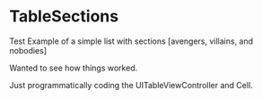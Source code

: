 # TableSections
Test Example of a simple list with sections [avengers, villains, and nobodies]

Wanted to see how things worked.

Just programmatically coding the UITableViewController and Cell. 
